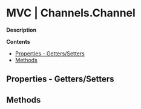 # MVC | Channels.Channel

**Description**  

**Contents**  
- [Properties - Getters/Setters](#properties---getterssetters)
- [Methods](#methods)

## Properties - Getters/Setters

## Methods
